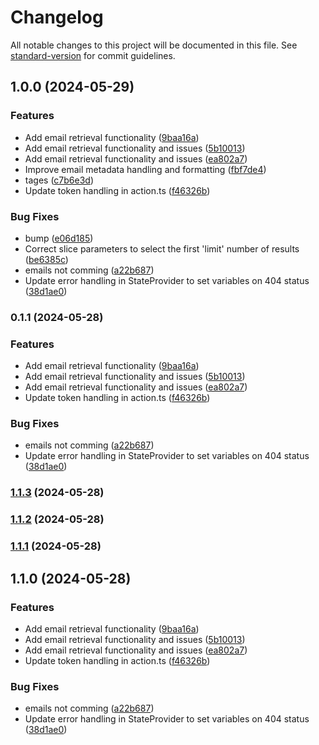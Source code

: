 # Changelog

All notable changes to this project will be documented in this file. See [standard-version](https://github.com/conventional-changelog/standard-version) for commit guidelines.

## 1.0.0 (2024-05-29)

### Features

- Add email retrieval functionality ([9baa16a](https://github.com/platformengr/mail2issue/commit/9baa16a9e6ff8667177c8bf227af7ccf5a997b89))
- Add email retrieval functionality and issues ([5b10013](https://github.com/platformengr/mail2issue/commit/5b100133c326466aed4a01c1fe39eada28676205))
- Add email retrieval functionality and issues ([ea802a7](https://github.com/platformengr/mail2issue/commit/ea802a70c5c8c6b2b139cc98b6f179e166edee4e))
- Improve email metadata handling and formatting ([fbf7de4](https://github.com/platformengr/mail2issue/commit/fbf7de48b5bf447599e0960cc4877eecff4816b2))
- tages ([c7b6e3d](https://github.com/platformengr/mail2issue/commit/c7b6e3d119d740815b5f7b56dd657e35c11c26cc))
- Update token handling in action.ts ([f46326b](https://github.com/platformengr/mail2issue/commit/f46326b22cdd0d7a6a180a2ad28881b31373f08f))

### Bug Fixes

- bump ([e06d185](https://github.com/platformengr/mail2issue/commit/e06d185837bdff9e4631ea2fb914dda1ae4404da))
- Correct slice parameters to select the first 'limit' number of results ([be6385c](https://github.com/platformengr/mail2issue/commit/be6385cac093d09bd7b9f66e527c1e1f2dbba2e8))
- emails not comming ([a22b687](https://github.com/platformengr/mail2issue/commit/a22b687ebf0bd8363abb85f8a18bde0ba13b3b7d))
- Update error handling in StateProvider to set variables on 404 status ([38d1ae0](https://github.com/platformengr/mail2issue/commit/38d1ae0ab2423a0cf59df6eab0c4ce6bcd84cfe3))

### 0.1.1 (2024-05-28)

### Features

- Add email retrieval functionality ([9baa16a](https://github.com/abrahamberg/mail2issue/commit/9baa16a9e6ff8667177c8bf227af7ccf5a997b89))
- Add email retrieval functionality and issues ([5b10013](https://github.com/abrahamberg/mail2issue/commit/5b100133c326466aed4a01c1fe39eada28676205))
- Add email retrieval functionality and issues ([ea802a7](https://github.com/abrahamberg/mail2issue/commit/ea802a70c5c8c6b2b139cc98b6f179e166edee4e))
- Update token handling in action.ts ([f46326b](https://github.com/abrahamberg/mail2issue/commit/f46326b22cdd0d7a6a180a2ad28881b31373f08f))

### Bug Fixes

- emails not comming ([a22b687](https://github.com/abrahamberg/mail2issue/commit/a22b687ebf0bd8363abb85f8a18bde0ba13b3b7d))
- Update error handling in StateProvider to set variables on 404 status ([38d1ae0](https://github.com/abrahamberg/mail2issue/commit/38d1ae0ab2423a0cf59df6eab0c4ce6bcd84cfe3))

### [1.1.3](https://github.com/abrahamberg/mail2issue/compare/v1.1.2...v1.1.3) (2024-05-28)

### [1.1.2](https://github.com/abrahamberg/mail2issue/compare/v1.1.1...v1.1.2) (2024-05-28)

### [1.1.1](https://github.com/abrahamberg/mail2issue/compare/v1.1.0...v1.1.1) (2024-05-28)

## 1.1.0 (2024-05-28)

### Features

- Add email retrieval functionality ([9baa16a](https://github.com/abrahamberg/mail2issue/commit/9baa16a9e6ff8667177c8bf227af7ccf5a997b89))
- Add email retrieval functionality and issues ([5b10013](https://github.com/abrahamberg/mail2issue/commit/5b100133c326466aed4a01c1fe39eada28676205))
- Add email retrieval functionality and issues ([ea802a7](https://github.com/abrahamberg/mail2issue/commit/ea802a70c5c8c6b2b139cc98b6f179e166edee4e))
- Update token handling in action.ts ([f46326b](https://github.com/abrahamberg/mail2issue/commit/f46326b22cdd0d7a6a180a2ad28881b31373f08f))

### Bug Fixes

- emails not comming ([a22b687](https://github.com/abrahamberg/mail2issue/commit/a22b687ebf0bd8363abb85f8a18bde0ba13b3b7d))
- Update error handling in StateProvider to set variables on 404 status ([38d1ae0](https://github.com/abrahamberg/mail2issue/commit/38d1ae0ab2423a0cf59df6eab0c4ce6bcd84cfe3))
